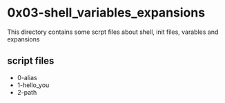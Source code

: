 # 0x03-shell_variables_expansions

This directory contains some scrpt files about shell, init files, varables and expansions

## script files

* 0-alias
* 1-hello_you
* 2-path
